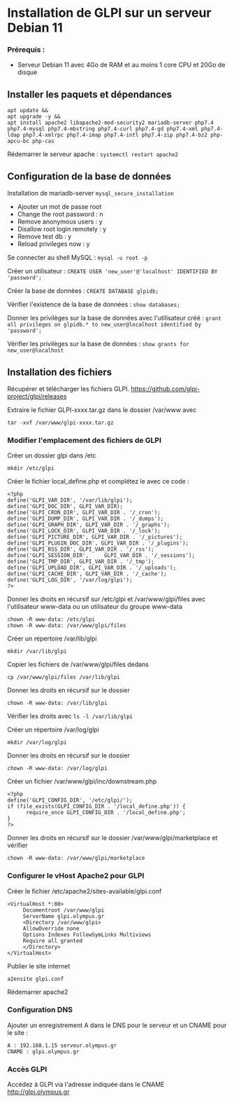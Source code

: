 # Installation de GLPI sur un serveur Debian 11

### Prérequis : 

- Serveur Debian 11 avec 4Go de RAM et au moins 1 core CPU et 20Go de disque

## Installer les paquets et dépendances

```
apt update && 
apt upgrade -y &&
apt install apache2 libapache2-mod-security2 mariadb-server php7.4 php7.4-mysql php7.4-mbstring php7.4-curl php7.4-gd php7.4-xml php7.4-ldap php7.4-xmlrpc php7.4-imap php7.4-intl php7.4-zip php7.4-bz2 php-apcu-bc php-cas
```

Rédemarrer le serveur apache : 
```systemctl restart apache2```

## Configuration de la base de données

Installation de mariadb-server 
```mysql_secure_installation```

- Ajouter un mot de passe root
- Change the root password : n
- Remove anonymous users : y
- Disallow root login remotely : y
- Remove test db : y 
- Reload privileges now : y

Se connecter au shell MySQL : 
```mysql -u root -p```

Créer un utilisateur : 
```CREATE USER 'new_user'@'localhost' IDENTIFIED BY 'password';```

Créer la base de données : 
```CREATE DATABASE glpidb;```

Vérifier l'existence de la base de données : 
```show databases;```

Donner les privilèges sur la base de données avec l'utilisateur créé : 
```grant all privileges on glpidb.* to new_user@localhost identified by 'password';```

Vérifier les privilèges sur la base de données : 
```show grants for new_user@localhost```

## Installation des fichiers 

Récupérer et télécharger les fichiers GLPI. 
https://github.com/glpi-project/glpi/releases

Extraire le fichier GLPI-xxxx.tar.gz dans le dossier /var/www avec 
```
tar -xvf /var/www/glpi-xxxx.tar.gz 
```

### Modifier l'emplacement des fichiers de GLPI

Créer un dossier glpi dans /etc
```
mkdir /etc/glpi
```

Créer le fichier local_define.php et complétez le avec ce code : 
```
<?php
define('GLPI_VAR_DIR', '/var/lib/glpi'); 
define('GLPI_DOC_DIR', GLPI_VAR_DIR); 
define('GLPI_CRON_DIR', GLPI_VAR_DIR . '/_cron');
define('GLPI_DUMP_DIR', GLPI_VAR_DIR . '/_dumps');
define('GLPI_GRAPH_DIR', GLPI_VAR_DIR . '/_graphs');
define('GLPI_LOCK_DIR', GLPI_VAR_DIR . '/_lock'); 
define('GLPI_PICTURE_DIR', GLPI_VAR_DIR . '/_pictures');
define('GLPI_PLUGIN_DOC_DIR', GLPI_VAR_DIR . '/_plugins');
define('GLPI_RSS_DIR', GLPI_VAR_DIR . '/_rss'); 
define('GLPI_SESSION_DIR',     GLPI_VAR_DIR . '/_sessions');
define('GLPI_TMP_DIR', GLPI_VAR_DIR . '/_tmp'); 
define('GLPI_UPLOAD_DIR', GLPI_VAR_DIR . '/_uploads');
define('GLPI_CACHE_DIR', GLPI_VAR_DIR . '/_cache');
define('GLPI_LOG_DIR', '/var/log/glpi');
?>
```

Donner les droits en récursif sur /etc/glpi et /var/www/glpi/files avec l'utilisateur www-data ou un utilisateur du groupe www-data
```
chown -R www-data: /etc/glpi
chown -R www-data: /var/www/glpi/files
```

Créer un répertoire /var/lib/glpi
```
mkdir /var/lib/glpi
```

Copier les fichiers de /var/www/glpi/files dedans 
```
cp /var/www/glpi/files /var/lib/glpi
```

Donner les droits en récursif sur le dossier
```
chown -R www-data: /var/lib/glpi
```

Vérifier les droits avec ```ls -l /var/lib/glpi```

Créer un répertoire /var/log/glpi
```
mkdir /var/log/glpi
```

Donner les droits en récursif sur le dossier
```
chown -R www-data: /var/log/glpi
```

Créer un fichier /var/www/glpi/inc/downstream.php
```
<?php
define('GLPI_CONFIG_DIR', '/etc/glpi/');
if (file_exists(GLPI_CONFIG_DIR . '/local_define.php')) {
      require_once GLPI_CONFIG_DIR . '/local_define.php'; 
}
?>
```

Donner les droits en récursif sur le dossier /var/www/glpi/marketplace et vérifier
``` 
chown -R www-data: /var/www/glpi/marketplace
```

### Configurer le vHost Apache2 pour GLPI

Créer le fichier /etc/apache2/sites-available/glpi.conf
```
<VirtualHost *:80>
     Documentroot /var/www/glpi
     ServerName glpi.olympus.gr
     <Directory /var/www/glpi>
     AllowOverride none
     Options Indexes FollowSymLinks Multiviews
     Require all granted
     </Directory>
</VirtualHost>
```

Publier le site internet 
```
a2ensite glpi.conf
```

Rédemarrer apache2

### Configuration DNS

Ajouter un enregistrement A dans le DNS pour le serveur et un CNAME pour le site : 
```
A : 192.168.1.15 serveur.olympus.gr
CNAME : glpi.olympus.gr
```

### Accès GLPI
Accédez à GLPI via l'adresse indiquée dans le CNAME http://glpi.olympus.gr
